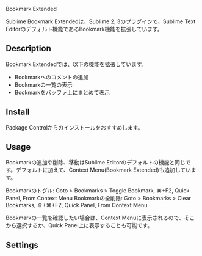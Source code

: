 Bookmark Extended

Sublime Bookmark Extendedは、Sublime 2, 3のプラグインで、Sublime Text Editorのデフォルト機能であるBookmark機能を拡張しています。

## Description
Bookmark Extendedでは、以下の機能を拡張しています。

- Bookmarkへのコメントの追加
- Bookmarkの一覧の表示
- Bookmarkをバッファ上にまとめて表示

## Install
Package Controlからのインストールをおすすめします。

## Usage
Bookmarkの追加や削除、移動はSublime Editorのデフォルトの機能と同じです。デフォルトに加えて、Context Menu(Bookmark Extended)も追加しています。

Bookmarkのトグル: Goto > Bookmarks > Toggle Bookmark, ⌘+F2, Quick Panel, From Context Menu
Bookmarkの全削除: Goto > Bookmarks > Clear Bookmarks, ⇧+⌘+F2, Quick Panel, From Context Menu

Bookmarkの一覧を確認したい場合は、Context Menuに表示されるので、そこから選択するか、Quick Panel上に表示することも可能です。

## Settings